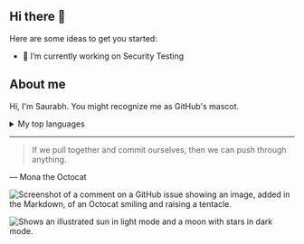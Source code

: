 ## Hi there 👋

Here are some ideas to get you started:

- 🔭 I’m currently working on Security Testing

## About me

Hi, I'm Saurabh. You might recognize me as GitHub's mascot.


<details>
<summary>My top languages</summary>

| Rank | Languages     |
|-----:|---------------|
|     1|  Spanish      |
|     2| German        |
|     3|       English |

</details>

---
> If we pull together and commit ourselves, then we can push through anything.

— Mona the Octocat

![Screenshot of a comment on a GitHub issue showing an image, added in the Markdown, of an Octocat smiling and raising a tentacle.](https://myoctocat.com/assets/images/base-octocat.svg)

<picture>
  <source media="(prefers-color-scheme: dark)" srcset="https://user-images.githubusercontent.com/25423296/163456776-7f95b81a-f1ed-45f7-b7ab-8fa810d529fa.png">
  <source media="(prefers-color-scheme: light)" srcset="https://user-images.githubusercontent.com/25423296/163456779-a8556205-d0a5-45e2-ac17-42d089e3c3f8.png">
  <img alt="Shows an illustrated sun in light mode and a moon with stars in dark mode." src="https://user-images.githubusercontent.com/25423296/163456779-a8556205-d0a5-45e2-ac17-42d089e3c3f8.png">
</picture>
